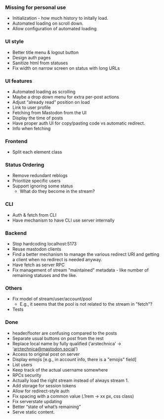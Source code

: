 ### Missing for personal use
 - Initialization - how much history to initally load.
 - Automated loading on scroll down.
 - Allow configuration of automated loading

### UI style
 - Better title menu & logout button
 - Design auth pages
 - Sanitize html from statuses
 - Fix width on narrow screen on status with long URLs

### UI features
 - Automated loading as scrolling
 - Maybe a drop down menu for extra per-post actions
 - Adjust “already read” position on load
 - Link to user profile
 - Fetching from Mastodon from the UI
 - Display the time of posts
 - Have proper auth UI for copy/pasting code vs automatic redirect.
 - Info when fetching

### Frontend
 - Split each element class

### Status Ordering
 - Remove redundant reblogs
 - Prioritize specific users
- Support ignoring some status
    - What do they become in the stream?

### CLI
- Auth & fetch from CLI
- Have mechanism to have CLI use server internally

### Backend
- Stop hardcoding localhost:5173
- Reuse mastodon clients
- Find a better mechanism to manage the various redirect URI and getting a client when no redirect is needed anyway.
- Have fetch as server RPC
- Fix management of stream "maintained" metadata - like number of remaining statuses and the like.

### Others
 - Fix model of stream/user/account/pool
    - E.g., it seems that the pool is not related to the stream in "fetch"?
 - Tests


### Done
 - header/footer are confusing compared to the posts
 - Separate usual buttons on post from the rest
 - Replace local name by fully qualified (‘arstechnica’ -> ‘arctechnica@mastodon.social’)
 - Access to original post on server
 - Display emojis [e.g., in account info, there is a "emojis" field]
 - List users
 - Keep track of the actual username somewhere
 - RPCs security
 - Actually load the right stream instead of always stream 1.
 - Add storage for session tokens
 - Allow for redirect-style auth
 - Fix spacing with a common value (.1rem -> xx px, css class)
 - Fix serverstate updating
 - Better “state of what’s remaining”
 - Serve static content.
